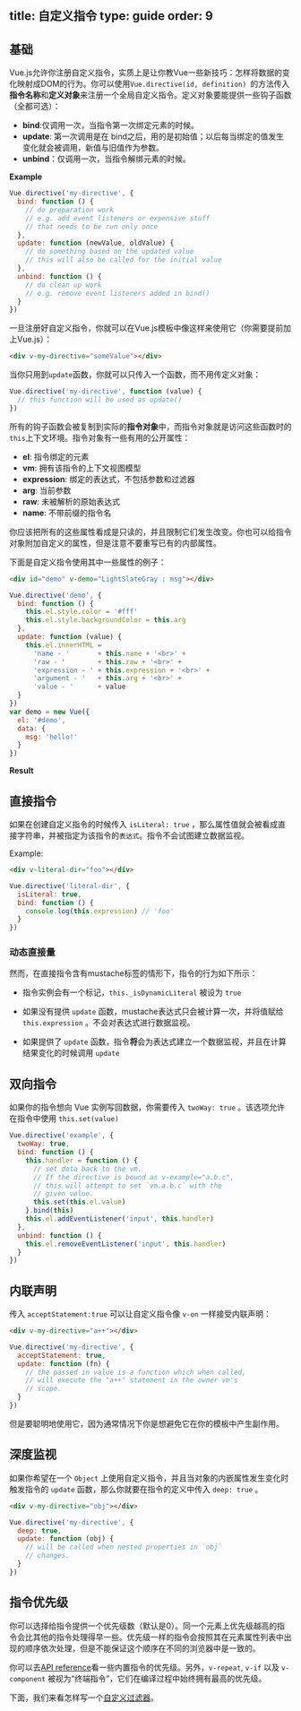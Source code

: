 title: 自定义指令
type: guide
order: 9
---

## 基础

Vue.js允许你注册自定义指令，实质上是让你教Vue一些新技巧：怎样将数据的变化映射成DOM的行为。你可以使用`Vue.directive(id, definition) `的方法传入**指令名称**和**定义对象**来注册一个全局自定义指令。定义对象要能提供一些钩子函数（全都可选）：

- **bind**:仅调用一次，当指令第一次绑定元素的时候。
-	**update**: 第一次调用是在 bind之后，用的是初始值；以后每当绑定的值发生变化就会被调用，新值与旧值作为参数。
-	**unbind**：仅调用一次，当指令解绑元素的时候。

**Example**

``` js
Vue.directive('my-directive', {
  bind: function () {
    // do preparation work
    // e.g. add event listeners or expensive stuff
    // that needs to be run only once
  },
  update: function (newValue, oldValue) {
    // do something based on the updated value
    // this will also be called for the initial value
  },
  unbind: function () {
    // do clean up work
    // e.g. remove event listeners added in bind()
  }
})
```

一旦注册好自定义指令，你就可以在Vue.js模板中像这样来使用它（你需要提前加上Vue.js）：

``` html
<div v-my-directive="someValue"></div>
```

当你只用到`update`函数，你就可以只传入一个函数，而不用传定义对象：

``` js
Vue.directive('my-directive', function (value) {
  // this function will be used as update()
})
```

所有的钩子函数会被复制到实际的**指令对象**中，而指令对象就是访问这些函数时的 `this`上下文环境。指令对象有一些有用的公开属性：

- **el**: 指令绑定的元素
- **vm**: 拥有该指令的上下文视图模型
- **expression**: 绑定的表达式，不包括参数和过滤器
- **arg**: 当前参数
- **raw**: 未被解析的原始表达式
- **name**: 不带前缀的指令名

<p class="tip"> 你应该把所有的这些属性看成是只读的，并且限制它们发生改变。你也可以给指令对象附加自定义的属性，但是注意不要重写已有的内部属性。

下面是自定义指令使用其中一些属性的例子：

``` html
<div id="demo" v-demo="LightSlateGray : msg"></div>
```

``` js
Vue.directive('demo', {
  bind: function () {
    this.el.style.color = '#fff'
    this.el.style.backgroundColor = this.arg
  },
  update: function (value) {
    this.el.innerHTML =
      'name - '       + this.name + '<br>' +
      'raw - '        + this.raw + '<br>' +
      'expression - ' + this.expression + '<br>' +
      'argument - '   + this.arg + '<br>' +
      'value - '      + value
  }
})
var demo = new Vue({
  el: '#demo',
  data: {
    msg: 'hello!'
  }
})
```

**Result**

<div id="demo" v-demo="LightSlateGray : msg"></div>
<script>
Vue.directive('demo', {
  bind: function () {
    this.el.style.color = '#fff'
    this.el.style.backgroundColor = this.arg
  },
  update: function (value) {
    this.el.innerHTML =
      'name - ' + this.name + '<br>' +
      'raw - ' + this.raw + '<br>' +
      'expression - ' + this.expression + '<br>' +
      'argument - ' + this.arg + '<br>' +
      'value - ' + value
  }
})
var demo = new Vue({
  el: '#demo',
  data: {
    msg: 'hello!'
  }
})
</script>

## 直接指令

如果在创建自定义指令的时候传入 `isLiteral: true` ，那么属性值就会被看成直接字符串，并被指定为该指令的`表达式`。指令不会试图建立数据监视。

Example:

``` html
<div v-literal-dir="foo"></div>
```

``` js
Vue.directive('literal-dir', {
  isLiteral: true,
  bind: function () {
    console.log(this.expression) // 'foo'
  }
})
```

### 动态直接量

然而，在直接指令含有mustache标签的情形下，指令的行为如下所示：

- 指令实例会有一个标记，`this._isDynamicLiteral` 被设为 `true`

- 如果没有提供 `update` 函数，mustache表达式只会被计算一次，并将值赋给 `this.expression` 。不会对表达式进行数据监视。

- 如果提供了 `update` 函数，指令**将**会为表达式建立一个数据监视，并且在计算结果变化的时候调用 `update` 


## 双向指令

如果你的指令想向 Vue 实例写回数据，你需要传入 `twoWay: true` 。该选项允许在指令中使用 `this.set(value)`

``` js
Vue.directive('example', {
  twoWay: true,
  bind: function () {
    this.handler = function () {
      // set data back to the vm.
      // If the directive is bound as v-example="a.b.c",
      // this will attempt to set `vm.a.b.c` with the
      // given value.
      this.set(this.el.value)
    }.bind(this)
    this.el.addEventListener('input', this.handler)
  },
  unbind: function () {
    this.el.removeEventListener('input', this.handler)
  }
})
```

## 内联声明

传入 `acceptStatement:true` 可以让自定义指令像 `v-on` 一样接受内联声明：

``` html
<div v-my-directive="a++"></div>
```

``` js
Vue.directive('my-directive', {
  acceptStatement: true,
  update: function (fn) {
    // the passed in value is a function which when called,
    // will execute the "a++" statement in the owner vm's
    // scope.
  }
})
```

但是要聪明地使用它，因为通常情况下你是想避免它在你的模板中产生副作用。

## 深度监视

如果你希望在一个 `Object` 上使用自定义指令，并且当对象的内嵌属性发生变化时触发指令的 `update` 函数，那么你就要在指令的定义中传入 `deep: true` 。

``` html
<div v-my-directive="obj"></div>
```

``` js
Vue.directive('my-directive', {
  deep: true,
  update: function (obj) {
    // will be called when nested properties in `obj`
    // changes.
  }
})
```

## 指令优先级

你可以选择给指令提供一个优先级数（默认是0）。同一个元素上优先级越高的指令会比其他的指令处理得早一些。优先级一样的指令会按照其在元素属性列表中出现的顺序依次处理，但是不能保证这个顺序在不同的浏览器中是一致的。

你可以去[API reference](../api/directives.html)看一些内置指令的优先级。另外，`v-repeat`, `v-if` 以及 `v-component` 被视为“终端指令”，它们在编译过程中始终拥有最高的优先级。

下面，我们来看怎样写一个[自定义过滤器](../guide/custom-filter.html)。
